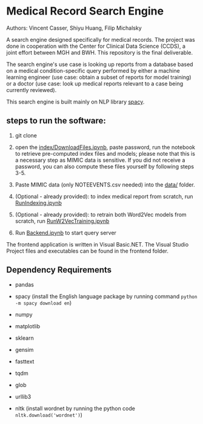 # Medical Record Search Engine

Authors: Vincent Casser, Shiyu Huang, Filip Michalsky

A search engine designed specifically for medical records. The project was done in cooperation with the Center for Clinical Data Science (CCDS), a joint effort between MGH and BWH. This repository is the final deliverable.

The search engine's use case is looking up reports from a database based on a medical condition-specific query performed by either a machine learning engineer (use case: obtain a subset of reports for model training) or a doctor (use case: look up medical reports relevant to a case being currently reviewed). 

This search engine is built mainly on NLP library [spacy](https://spacy.io/).

## steps to run the software:

1. git clone 

2. open the [index/DownloadFiles.ipynb](index/DownloadFiles.ipynb), paste password, run the notebook to retrieve pre-computed index files and models; please note that this is a necessary step as MIMIC data is sensitive. If you did not receive a password, you can also compute these files yourself by following steps 3-5.

3. Paste MIMIC data (only NOTEEVENTS.csv needed) into the [data/](data) folder.

4. (Optional - already provided): to index medical report from scratch, run [RunIndexing.ipynb](RunIndexing.ipynb)

5. (Optional - already provided): to retrain both Word2Vec models from scratch, run [RunW2VecTraining.ipynb](RunW2VecTraining.ipynb)

6. Run [Backend.ipynb](Backend.ipynb) to start query server

The frontend application is written in Visual Basic.NET. The Visual Studio Project files and executables can be found in the frontend folder.

## Dependency Requirements
- pandas

- spacy (install the English language package by running command ```python -m spacy download en```)

- numpy

- matplotlib

- sklearn

- gensim

- fasttext

- tqdm

- glob

- urllib3

- nltk (install wordnet by running the python code ```nltk.download('wordnet')```)


